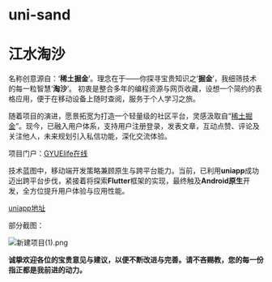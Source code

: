 # uni-sand
# 江水淘沙
名称创意源自：‘**稀土掘金**’。理念在于——你探寻宝贵知识之‘**掘金**’，我细筛技术的每一粒智慧‘**淘沙**’。
初衷是整合多年的编程资源与网页收藏，设想一个简约的表格应用，便于在移动设备上随时查阅，服务于个人学习之旅。

随着项目的演进，愿景拓宽为打造一个轻量级的社区平台，灵感汲取自“[稀土掘金](https://juejin.cn/)”。现今，已融入用户体系，支持用户注册登录，发表文章，互动点赞、评论及关注他人，未来规划引入私信功能，深化交流体验。

项目门户：[GYUElife在线](http://gyuelife.online/disk)

技术蓝图中，移动端开发策略兼顾原生与跨平台能力。当前，已利用**uniapp**成功迈出跨平台步伐，紧接着将探索**Flutter**框架的实现，最终触及**Android原生**开发，全方位提升用户体验与应用性能。

[uniapp地址](https://github.com/zxy-hunan/uni-sand)

部分截图：


![新建项目(1).png](https://p9-juejin.byteimg.com/tos-cn-i-k3u1fbpfcp/617dfa68cfe4480bb5204750aecfe525~tplv-k3u1fbpfcp-jj-mark:0:0:0:0:q75.image#?w=1920&h=1080&s=540955&e=png&b=fcfbfb)

**诚挚欢迎各位的宝贵意见与建议，以便不断改进与完善。请不吝赐教，您的每一份指正都是我前进的动力。**
